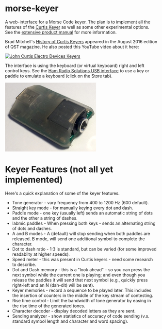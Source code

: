 # morse-keyer

A web-interface for a Morse Code keyer.  The plan is to implement all the features of the [Curtis
Keyer](http://www.arrl.org/news/curtis-keyer-chip-developer-jack-curtis-k6ku-sk) as well as some
other experimental options.  See the [extensive product manual](./docs/CK-8045ABM.pdf) for more
information.

Brad Mitchell's [History of Curtis Keyers](./docs/curtis-qst-aug-2016.png) appeared in the August
2016 edition of QST magazine.  He also posted this YouTube video about it here:

[![John Curtis Electro Devices
Keyers](https://img.youtube.com/vi/HjsUctIE3-I/0.jpg)](https://www.youtube.com/watch?v=HjsUctIE3-I)

The interface is using the keyboard (or virtual keyboard) right and left control keys.  See the [Ham
Radio Solutions USB interface](https://hamradio.solutions/vband/) to use a key or paddle to emulate
a keyboard (click on the Store tab).

![USB interface](./docs/usb.jpg)

# Keyer Features (not all yet implemented)

Here's a quick explanation of some of the keyer features.

- Tone generator - vary frequency from 400 to 1200 Hz (600 default).
- Straight key mode - for manually keying every dot and dash.
- Paddle mode - one key (usually left) sends an automatic string of dots and the other a string of
  dashes.
- Iabmic paddles - When pressing both keys - sends an alternating string of dots and dashes.
- A and B modes - A (default) will stop sending when both paddles are released.  B mode, will send
  one additional symbol to complete the character.
- Dot to dash ratio - 1:3 is standard, but can be varied (for some improved readabilty at higher
  speeds).
- Speed meter - this was present in Curtis keyers - need some research to describe.
- Dot and Dash memory - this is a "look ahead" - so you can press the next symbol while
  the current one is playing; and even though you release the paddles it will send that next
  symbol (e.g., quickly press right-left and an N (dah-dit) will be sent).
- Keyer memories - record a sequence to be played later.  This includes the insertion of
  counters in the middle of the key stream of contesting.
- Rise time control - Limit the bandwidth of tone generator by easing in the rise time of the
  generated tones.
- Character decoder - display decoded letters as they are sent.
- Sending analyzer - show statistics of accuracy of code sending (v.s. standard symbol length and
  character and word spacing).
